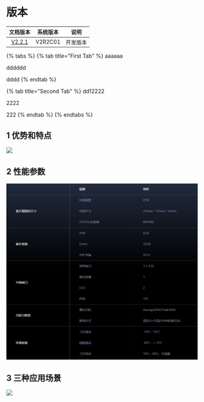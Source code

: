 # 版本

| 文档版本 | 系统版本 | 说明 |
| :---: | :---: | :---: |
| [V2.2.1](v2r2c01_readme/) | V2R2C01 | 开发版本 |





{% tabs %}
{% tab title="First Tab" %}
aaaaaa

dddddd

dddd
{% endtab %}

{% tab title="Second Tab" %}
dd12222

2222

222
{% endtab %}
{% endtabs %}

## 1 优势和特点

![](.gitbook/assets/se3_int_key%20%281%29.gif)

## 2 性能参数

![1566470966941](.gitbook/assets/se3-detail.png)

## 3 三种应用场景

![](.gitbook/assets/se3_int_key.gif)

